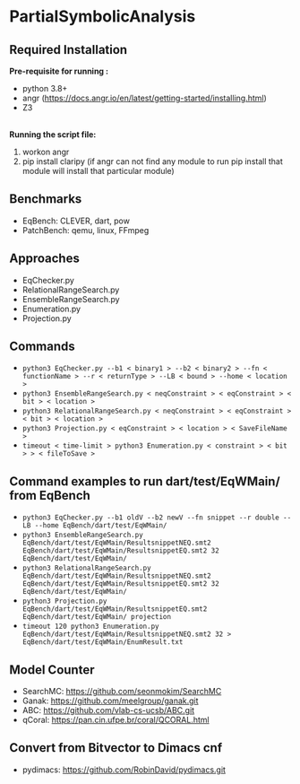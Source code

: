 # PartialSymbolicAnalysis

## Required Installation
**Pre-requisite for running :**

* python 3.8+
* angr (https://docs.angr.io/en/latest/getting-started/installing.html)
* Z3 
<br /><br />

**Running the script file:**
1. workon angr
2. pip install claripy (if angr can not find any module to run pip install that module will install that particular module)


## Benchmarks
- EqBench: CLEVER, dart, pow
- PatchBench: qemu, linux, FFmpeg 

## Approaches
- EqChecker.py
- RelationalRangeSearch.py
- EnsembleRangeSearch.py
- Enumeration.py
- Projection.py
## Commands
- ``python3 EqChecker.py --b1 < binary1 > --b2 < binary2 > --fn < functionName > --r < returnType > --LB < bound > --home < location >``
- ``python3 EnsembleRangeSearch.py < neqConstraint > < eqConstraint > < bit > < location >``
- ``python3 RelationalRangeSearch.py < neqConstraint > < eqConstraint > < bit > < location >``
- ``python3 Projection.py < eqConstraint > < location > < SaveFileName >``
- ``timeout < time-limit > python3 Enumeration.py < constraint > < bit > > < fileToSave >``

## Command examples to run dart/test/EqWMain/ from EqBench
- ``python3 EqChecker.py --b1 oldV --b2 newV --fn snippet --r double --LB --home EqBench/dart/test/EqWMain/``
- ``python3 EnsembleRangeSearch.py EqBench/dart/test/EqWMain/ResultsnippetNEQ.smt2 EqBench/dart/test/EqWMain/ResultsnippetEQ.smt2 32 EqBench/dart/test/EqWMain/``
- ``python3 RelationalRangeSearch.py EqBench/dart/test/EqWMain/ResultsnippetNEQ.smt2 EqBench/dart/test/EqWMain/ResultsnippetEQ.smt2 32 EqBench/dart/test/EqWMain/``
- ``python3 Projection.py EqBench/dart/test/EqWMain/ResultsnippetEQ.smt2 EqBench/dart/test/EqWMain/ projection``
- ``timeout 120 python3 Enumeration.py EqBench/dart/test/EqWMain/ResultsnippetNEQ.smt2 32 > EqBench/dart/test/EqWMain/EnumResult.txt``

## Model Counter
- SearchMC: https://github.com/seonmokim/SearchMC
- Ganak: https://github.com/meelgroup/ganak.git
- ABC: https://github.com/vlab-cs-ucsb/ABC.git
- qCoral: https://pan.cin.ufpe.br/coral/QCORAL.html

## Convert from Bitvector to Dimacs cnf
- pydimacs: https://github.com/RobinDavid/pydimacs.git
